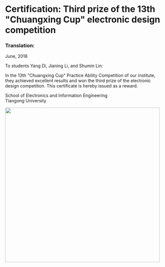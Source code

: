 # Certification:  Third prize of the 13th "Chuangxing Cup" electronic design competition

### Translation:


June, 2018</br>

To students Yang Di, Jianing Li, and Shumin Lin:</br>

In the 13th "Chuangxing Cup" Practice Ability Competition of our institute, they achieved excellent results and won the third prize of the electronic design competition. This certificate is hereby issued as a reward.</br>

School of Electronics and Information Engineering</br>
Tiangong University


<img src="https://github.com/Ericdiii/PhD-Application/blob/main/image/Chuangxing_Cup.jpg" height="500"/> 


